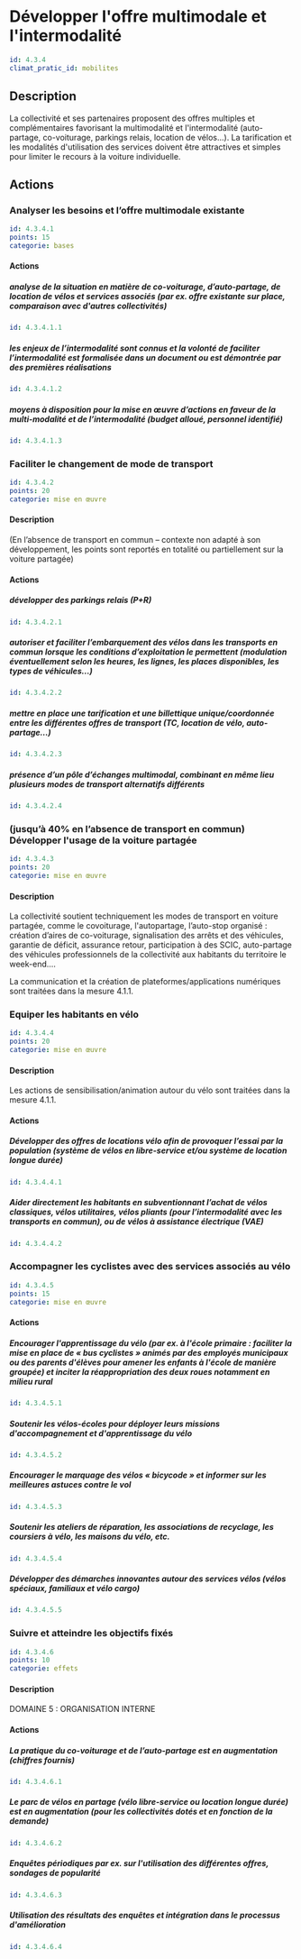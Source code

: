 # Développer l'offre multimodale et l'intermodalité
```yaml
id: 4.3.4
climat_pratic_id: mobilites
```
## Description
La collectivité et ses partenaires proposent des offres multiples et complémentaires favorisant la multimodalité et l'intermodalité (auto-partage, co-voiturage, parkings relais, location de vélos...). La tarification et les modalités d'utilisation des services doivent être attractives et simples pour limiter le recours à la voiture individuelle.


## Actions
### Analyser les besoins et l’offre multimodale existante
```yaml
id: 4.3.4.1
points: 15
categorie: bases
```
#### Actions
##### analyse de la situation en matière de co-voiturage, d’auto-partage, de location de vélos et services associés (par ex. offre existante sur place, comparaison avec d'autres collectivités)
```yaml
id: 4.3.4.1.1
```

##### les enjeux de l’intermodalité sont connus et la volonté de faciliter l’intermodalité est formalisée dans un document ou est démontrée par des premières réalisations
```yaml
id: 4.3.4.1.2
```

##### moyens à disposition pour la mise en œuvre d’actions en faveur de la multi-modalité et de l’intermodalité (budget alloué, personnel identifié)
```yaml
id: 4.3.4.1.3
```


### Faciliter le changement de mode de transport
```yaml
id: 4.3.4.2
points: 20
categorie: mise en œuvre
```
#### Description
(En l’absence de transport en commun – contexte non adapté à son développement, les points sont reportés en totalité ou partiellement sur la voiture partagée)

#### Actions
##### développer des parkings relais (P+R)
```yaml
id: 4.3.4.2.1
```

##### autoriser et faciliter l’embarquement des vélos dans les transports en commun lorsque les conditions d’exploitation le permettent (modulation éventuellement selon les heures, les lignes, les places disponibles, les types de véhicules…)
```yaml
id: 4.3.4.2.2
```

##### mettre en place une tarification et une billettique unique/coordonnée entre les différentes offres de transport (TC, location de vélo, auto-partage…)
```yaml
id: 4.3.4.2.3
```

##### présence d’un pôle d’échanges multimodal, combinant en même lieu plusieurs modes de transport alternatifs différents
```yaml
id: 4.3.4.2.4
```


### (jusqu’à 40% en l’absence de transport en commun) Développer l'usage de la voiture partagée
```yaml
id: 4.3.4.3
points: 20
categorie: mise en œuvre
```
#### Description
La collectivité soutient techniquement les modes de transport en voiture partagée, comme le covoiturage, l'autopartage, l’auto-stop organisé : création d’aires de co-voiturage, signalisation des arrêts et des véhicules, garantie de déficit, assurance retour, participation à des SCIC, auto-partage des véhicules professionnels de la collectivité aux habitants du territoire le week-end.…

La communication et la création de plateformes/applications numériques sont traitées dans la mesure 4.1.1.



### Equiper les habitants en vélo
```yaml
id: 4.3.4.4
points: 20
categorie: mise en œuvre
```
#### Description
Les actions de sensibilisation/animation autour du vélo sont traitées dans la mesure 4.1.1.

#### Actions
##### Développer des offres de locations vélo afin de provoquer l’essai par la population (système de vélos en libre-service et/ou système de location longue durée)
```yaml
id: 4.3.4.4.1
```

##### Aider directement les habitants en subventionnant l’achat de vélos classiques, vélos utilitaires, vélos pliants (pour l’intermodalité avec les transports en commun), ou de vélos à assistance électrique (VAE)
```yaml
id: 4.3.4.4.2
```


### Accompagner les cyclistes avec des services associés au vélo
```yaml
id: 4.3.4.5
points: 15
categorie: mise en œuvre
```
#### Actions
##### Encourager l'apprentissage du vélo (par ex. à l'école primaire : faciliter la mise en place de « bus cyclistes » animés par des employés municipaux ou des parents d'élèves pour amener les enfants à l'école de manière groupée) et inciter la réappropriation des deux roues notamment en milieu rural
```yaml
id: 4.3.4.5.1
```

##### Soutenir les vélos-écoles pour déployer leurs missions d'accompagnement et d'apprentissage du vélo
```yaml
id: 4.3.4.5.2
```

##### Encourager le marquage des vélos « bicycode » et informer sur les meilleures astuces contre le vol
```yaml
id: 4.3.4.5.3
```

##### Soutenir les ateliers de réparation, les associations de recyclage, les coursiers à vélo, les maisons du vélo, etc.
```yaml
id: 4.3.4.5.4
```

##### Développer des démarches innovantes autour des services vélos (vélos spéciaux, familiaux et vélo cargo)
```yaml
id: 4.3.4.5.5
```


### Suivre et atteindre les objectifs fixés
```yaml
id: 4.3.4.6
points: 10
categorie: effets
```
#### Description
DOMAINE 5 : ORGANISATION INTERNE

#### Actions
##### La pratique du co-voiturage et de l’auto-partage est en augmentation (chiffres fournis)
```yaml
id: 4.3.4.6.1
```

##### Le parc de vélos en partage (vélo libre-service ou location longue durée) est en augmentation (pour les collectivités dotés et en fonction de la demande)
```yaml
id: 4.3.4.6.2
```

##### Enquêtes périodiques par ex. sur l'utilisation des différentes offres, sondages de popularité
```yaml
id: 4.3.4.6.3
```

##### Utilisation des résultats des enquêtes et intégration dans le processus d'amélioration
```yaml
id: 4.3.4.6.4
```


